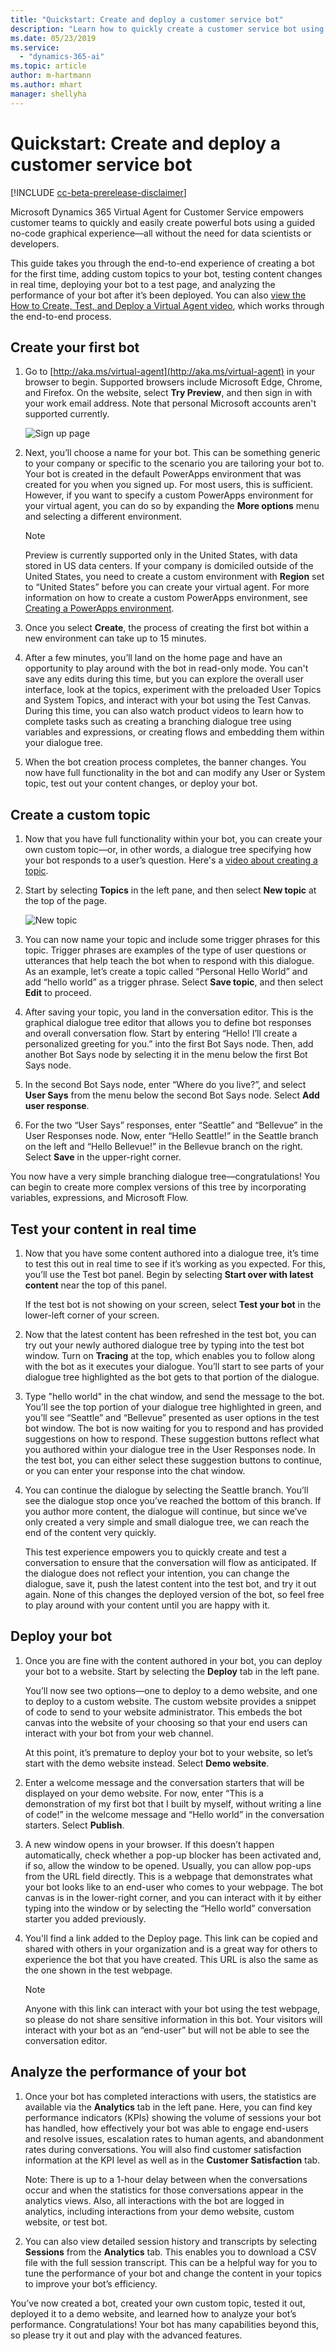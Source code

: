 ```yaml
---
title: "Quickstart: Create and deploy a customer service bot"
description: "Learn how to quickly create a customer service bot using Virtual Agent."
ms.date: 05/23/2019
ms.service:
  - "dynamics-365-ai"
ms.topic: article
author: m-hartmann
ms.author: mhart
manager: shellyha
---
```


# Quickstart: Create and deploy a customer service bot

[!INCLUDE [cc-beta-prerelease-disclaimer](../includes/cc-beta-prerelease-disclaimer.md)]

Microsoft Dynamics 365 Virtual Agent for Customer Service empowers customer teams to quickly and easily create powerful bots using a guided no-code graphical experience—all without the need for data scientists or developers. 

This guide takes you through the end-to-end experience of creating a bot for the first time, adding custom topics to your bot, testing content changes in real time, deploying your bot to a test page, and analyzing the performance of your bot after it’s been deployed. You can also [view the How to Create, Test, and Deploy a Virtual Agent video](http://go.microsoft.com/fwlink/?linkid=2062988), which works through the end-to-end process. 

## Create your first bot

1.	Go to [http://aka.ms/virtual-agent](http://aka.ms/virtual-agent) in your browser to begin. Supported browsers include Microsoft Edge, Chrome, and Firefox. On the website, select **Try Preview**, and then sign in with your work email address. Note that personal Microsoft accounts aren't supported currently.

    ![Sign up page](media/sign-up-screen.png)

2. Next, you’ll choose a name for your bot. This can be something generic to your company or specific to the scenario you are tailoring your bot to.
Your bot is created in the default PowerApps environment that was created for you when you signed up. For most users, this is sufficient. However, if you want to specify a custom PowerApps environment for your virtual agent, you can do so by expanding the **More options** menu and selecting a different environment.
   > [!NOTE] 
   > Preview is currently supported only in the United States, with data stored in US data centers. If your company is domiciled outside of the United States, you need to create a custom environment with **Region** set to “United States” before you can create your virtual agent. For more information on how to create a custom PowerApps environment, see [Creating a PowerApps environment](getting-started-new-environment.md).

3.	Once you select **Create**, the process of creating the first bot within a new environment can take up to 15 minutes.  

4. After a few minutes, you’ll land on the home page and have an opportunity to play around with the bot in read-only mode. You can't save any edits during this time, but you can explore the overall user interface, look at the topics, experiment with the preloaded User Topics and System Topics, and interact with your bot using the Test Canvas. During this time, you can also watch product videos to learn how to complete tasks such as creating a branching dialogue tree using variables and expressions, or creating flows and embedding them within your dialogue tree.

5. When the bot creation process completes, the banner changes. You now have full functionality in the bot and can modify any User or System topic, test out your content changes, or deploy your bot.

## Create a custom topic

1.	Now that you have full functionality within your bot, you can create your own custom topic—or, in other words, a dialogue tree specifying how your bot responds to a user’s question. Here's a [video about creating a topic](http://go.microsoft.com/fwlink/?linkid=2063539).

2.	Start by selecting **Topics** in the left pane, and then select **New topic** at the top of the page.

    ![New topic](media/create-new-topic.png)

3. You can now name your topic and include some trigger phrases for this topic. Trigger phrases are examples of the type of user questions or utterances that help teach the bot when to respond with this dialogue. As an example, let’s create a topic called “Personal Hello World” and add “hello world” as a trigger phrase. Select **Save topic**, and then select **Edit** to proceed.

4. After saving your topic, you land in the conversation editor. This is the graphical dialogue tree editor that allows you to define bot responses and overall conversation flow.
Start by entering “Hello! I’ll create a personalized greeting for you.” into the first Bot Says node. Then, add another Bot Says node by selecting it in the menu below the first Bot Says node.

5. In the second Bot Says node, enter “Where do you live?”, and select **User Says** from the menu below the second Bot Says node. Select **Add user response**. 

6. For the two “User Says” responses, enter “Seattle” and “Bellevue” in the User Responses node. Now, enter “Hello Seattle!” in the Seattle branch on the left and “Hello Bellevue!” in the Bellevue branch on the right. Select **Save** in the upper-right corner.

You now have a very simple branching dialogue tree—congratulations! You can begin to create more complex versions of this tree by incorporating variables, expressions, and Microsoft Flow.

## Test your content in real time

1.	Now that you have some content authored into a dialogue tree, it’s time to test this out in real time to see if it’s working as you expected. For this, you’ll use the Test bot panel. Begin by selecting **Start over with latest content** near the top of this panel.
 
    If the test bot is not showing on your screen, select **Test your bot** in the lower-left corner of your screen.

2.	Now that the latest content has been refreshed in the test bot, you can try out your newly authored dialogue tree by typing into the test bot window. Turn on **Tracing** at the top, which enables you to follow along with the bot as it executes your dialogue. You’ll start to see parts of your dialogue tree highlighted as the bot gets to that portion of the dialogue.

3.	Type "hello world" in the chat window, and send the message to the bot. You’ll see the top portion of your dialogue tree highlighted in green, and you’ll see “Seattle” and “Bellevue” presented as user options in the test bot window.
The bot is now waiting for you to respond and has provided suggestions on how to respond. These suggestion buttons reflect what you authored within your dialogue tree in the User Responses node. In the test bot, you can either select these suggestion buttons to continue, or you can enter your response into the chat window.  
	 

4.	You can continue the dialogue by selecting the Seattle branch. You’ll see the dialogue stop once you’ve reached the bottom of this branch. If you author more content, the dialogue will continue, but since we’ve only created a very simple and small dialogue tree, we can reach the end of the content very quickly.

    This test experience empowers you to quickly create and test a conversation to ensure that the conversation will flow as anticipated. If the dialogue does not reflect your intention, you can change the dialogue, save it, push the latest content into the test bot, and try it out again. None of this changes the deployed version of the bot, so feel free to play around with your content until you are happy with it.
 

## Deploy your bot

1.	Once you are fine with the content authored in your bot, you can deploy your bot to a website. Start by selecting the **Deploy** tab in the left pane.

    You’ll now see two options—one to deploy to a demo website, and one to deploy to a custom website. The custom website provides a snippet of code to send to your website administrator. This embeds the bot canvas into the website of your choosing so that your end users can interact with your bot from your web channel.

    At this point, it’s premature to deploy your bot to your website, so let’s start with the demo website instead. Select **Demo website**.
 

2.	Enter a welcome message and the conversation starters that will be displayed on your demo website.
For now, enter “This is a demonstration of my first bot that I built by myself, without writing a line of code!” in the welcome message and “Hello world” in the conversation starters. Select **Publish**.
 
3.	A new window opens in your browser. If this doesn’t happen automatically, check whether a pop-up blocker has been activated and, if so, allow the window to be opened. Usually, you can allow pop-ups from the URL field directly. This is a webpage that demonstrates what your bot looks like to an end-user who comes to your webpage. The bot canvas is in the lower-right corner, and you can interact with it by either typing into the window or by selecting the “Hello world” conversation starter you added previously.
 

4.	You'll find a link added to the Deploy page. This link can be copied and shared with others in your organization and is a great way for others to experience the bot that you have created. This URL is also the same as the one shown in the test webpage.

    > [!NOTE]
    > Anyone with this link can interact with your bot using the test webpage, so please do not share sensitive information in this bot. Your visitors will interact with your bot as an “end-user” but will not be able to see the conversation editor.

## Analyze the performance of your bot

1.	Once your bot has completed interactions with users, the statistics are available via the **Analytics** tab in the left pane. Here, you can find key performance indicators (KPIs) showing the volume of sessions your bot has handled, how effectively your bot was able to engage end-users and resolve issues, escalation rates to human agents, and abandonment rates during conversations. You will also find customer satisfaction information at the KPI level as well as in the **Customer Satisfaction** tab.

    Note: There is up to a 1-hour delay between when the conversations occur and when the statistics for those conversations appear in the analytics views. Also, all interactions with the bot are logged in analytics, including interactions from your demo website, custom website, or test bot.

2.	You can also view detailed session history and transcripts by selecting **Sessions** from the **Analytics** tab. This enables you to download a CSV file with the full session transcript. This can be a helpful way for you to tune the performance of your bot and change the content in your topics to improve your bot’s efficiency.

You’ve now created a bot, created your own custom topic, tested it out, deployed it to a demo website, and learned how to analyze your bot’s performance. Congratulations! Your bot has many capabilities beyond this, so please try it out and play with the advanced features.
